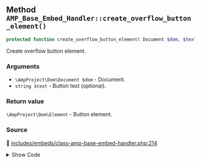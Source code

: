 ## Method `AMP_Base_Embed_Handler::create_overflow_button_element()`

```php
protected function create_overflow_button_element( Document $dom, $text = null );
```

Create overflow button element.

### Arguments

* `\AmpProject\Dom\Document $dom` - Document.
* `string $text` - Button text (optional).

### Return value

`\AmpProject\Dom\Element` - Button element.

### Source

:link: [includes/embeds/class-amp-base-embed-handler.php:214](/includes/embeds/class-amp-base-embed-handler.php#L214-L223)

<details>
<summary>Show Code</summary>

```php
protected function create_overflow_button_element( Document $dom, $text = null ) {
	if ( ! $text ) {
		$text = __( 'See more', 'amp' );
	}
	$overflow = $dom->createElement( Tag::BUTTON );
	$overflow->setAttributeNode( $dom->createAttribute( Attribute::OVERFLOW ) );
	$overflow->setAttribute( Attribute::TYPE, 'button' );
	$overflow->textContent = $text;
	return $overflow;
}
```

</details>
